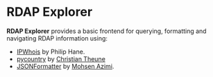 # RDAP Explorer

**RDAP Explorer** provides a basic frontend for querying, formatting and
navigating RDAP information using:

- [IPWhois](https://github.com/secynic/ipwhois) by Philip Hane.
- [pycountry](https://bitbucket.org/flyingcircus/pycountry) by [Christian Theune](https://flyingcircus.io/)
- [JSONFormatter](http://azimi.me/json-formatter-js/) by [Mohsen Azimi](http://azimi.me/).
